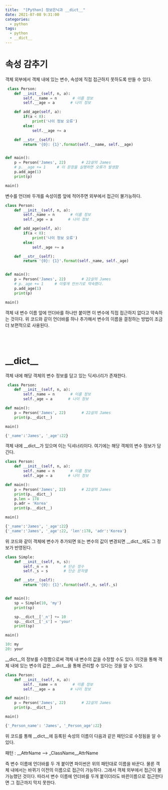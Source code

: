 ```yaml
---
title:  "[Python] 정보은닉과 __dict__"
date: 2021-07-08 9:31:00
categories:
  - python
tags:
  - python
  - __dict__
---
```


# 속성 감추기
객체 외부에서 객체 내에 있는 변수, 속성에 직접 접근하지 못하도록 만들 수 있다.

```python
 class Person:
    def __init__(self, n, a):
        self.__name = n       # 이름 정보
        self.__age = a       # 나이 정보

    def add_age(self, a):
        if(a < 0):
            print('나이 정보 오류')
        else:
            self.__age += a

    def __str__(self):
        return '{0}: {1}'.format(self.__name, self.__age)


def main():
    p = Person('James', 22)       # 22살의 James
    # p.__age += 1     # 이 문장을 실행하면 오류가 발생함
    p.add_age(1)
    print(p)

main()
```
변수를 언더바 두개를 속성이름 앞에 적어주면 외부에서 접근이 불가능하다.
```python
class Person:
    def __init__(self, n, a):
        self._name = n       # 이름 정보
        self._age = a       # 나이 정보

    def add_age(self, a):
        if(a < 0):
            print('나이 정보 오류')
        else:
            self._age += a

    def __str__(self):
        return '{0}: {1}'.format(self._name, self._age)


def main():
    p = Person('James', 22)       # 22살의 James
    # p._age += 1     # 이렇게 안쓰기로 약속했다.
    p.add_age(1)
    print(p)

main()
```
객체 내 변수 이름 앞에 언더바를 하나만 붙이면 이 변수에 직접 접근하지 없다고 약속하는 것이다. 위 코드와 같이 언더바를 하나 추가해서 변수의 이름을 결정하는 방법이 조금 더 보편적으로 사용된다.

<br>
<br>

# \_\_dict\_\_

객체 내에 해당 객체의 변수 정보를 담고 있는 딕셔너리가 존재한다.


```python
 class Person:
    def __init__(self, n, a):
        self._name = n       # 이름 정보
        self._age = a       # 나이 정보

def main():
    p = Person('James', 22)       # 22살의 James
    print(p.__dict__)

main()
```
```python
{'_name':'James', '_age':22}
```
객체 내에 \_\_dict\_\_가 있으며 이는 딕셔너리이다. 여기에는 해당 객체의 변수 정보가 담긴다.


```python
class Person:
    def __init__(self, n, a):
        self._name = n       # 이름 정보
        self._age = a       # 나이 정보

def main():
    p = Person('James', 22)       # 22살의 James
    print(p.__dict__)
    p.len = 178
    p.adr = 'Korea'
    print(p.__dict__)

main()
```
```python
{'_name':'James', '_age':22}
{'_name':'James', '_age':22, 'len':178, 'adr':'Korea'}
```
위 코드와 같이 객체에 변수가 추가되면 또는 변수의 값이 변경되면 \_\_dict__에도 그 정보가 반영된다.


```python
class Simple:
    def __init__(self, n, s):
        self._n = n       # 단순 정수
        self._s = s       # 단순 문자열

    def __str__(self):
        return '{0}: {1}'.format(self._n, self._s)


def main():
    sp = Simple(10, 'my')
    print(sp)

    sp.__dict__['_n'] += 10
    sp.__dict__['_s'] = 'your'
    print(sp)

main()
```
```python
10: my
20: your
```
\_\_dict\_\_의 정보를 수정함으로써 객체 내 변수의 값을 수정할 수도 있다.
이것을 통해 객체 내에 있는 변수의 값은 \_\_dict\_\_을 통해 관리할 수 있다는 것을 알 수 있다.



```python
class Person:
    def __init__(self, n, a):
        self.__name = n       # 이름 정보
        self.__age = a       # 나이 정보

def main():
    p = Person('James', 22)       # 22살의 James
    print(p.__dict__)

main()
```
```python
{'_Person_name': 'James', '_Person_age':22}
```
위 코드를 통해 \_\_dict\_\_에 등록된 속성의 이름이 다음과 같은 패턴으로 수정됨을 알 수 있다.

패턴 : \_\_AttrName --> _ClassName\_\_AttrName

즉 변수 이름에 언더바를 두 개 붙이면 파이썬은 위의 패턴대로 이름을 바꾼다. 물론 객체 내에서는 바뀌기 이전의 이름으로 접근이 가능하다. 그래서 객체 외부에서 접근이 불가능했던 것이다. 따라서 변수 이름에 언더바를 두개 붙이더라도 바뀐이름으로 접근한다면 그 접근까지 막지 못한다.